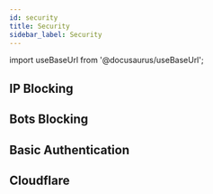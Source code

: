 ```yaml
---
id: security
title: Security
sidebar_label: Security
---
```


import useBaseUrl from '@docusaurus/useBaseUrl';

## IP Blocking

## Bots Blocking

## Basic Authentication

## Cloudflare

